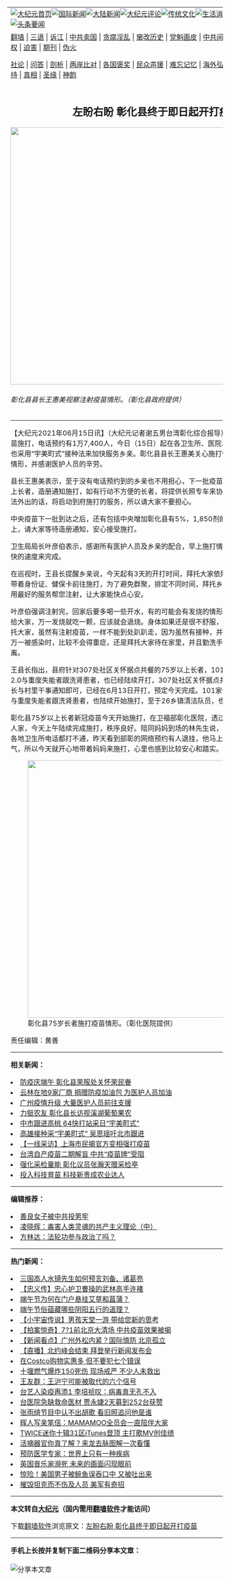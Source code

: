 <a name="1" id="1" target="_blank"></a><span id="1"></span>
<table align=center border="0"><tr><td colspan="2" VALIGN=TOP><a href="https://github.com/owcgqx3850/djy/blob/master/gb/nf1351518.md#1"><img src="https://raw.githubusercontent.com/owcgqx3850/www/master/t/djy/1.jpg" title="大纪元首页" alt="大纪元首页"></a><a href="https://github.com/owcgqx3850/djy/blob/master/gb/n24hr.md#1"><img src="https://raw.githubusercontent.com/owcgqx3850/www/master/t/djy/3.jpg" title="国际新闻" alt="国际新闻"></a><a href="https://github.com/owcgqx3850/djy/blob/master/gb/nsc413.md#1"><img src="https://raw.githubusercontent.com/owcgqx3850/www/master/t/djy/4.jpg" title="大陆新闻" alt="大陆新闻"></a><a href="https://github.com/owcgqx3850/djy/blob/master/gb/news392.md#1"><img src="https://raw.githubusercontent.com/owcgqx3850/www/master/t/djy/5.jpg" title="大纪元评论" alt="大纪元评论"></a><a href="https://github.com/owcgqx3850/djy/blob/master/gb/news2007.md#1"><img src="https://raw.githubusercontent.com/owcgqx3850/www/master/t/djy/6.jpg" title="传统文化" alt="传统文化"></a><a href="https://github.com/owcgqx3850/djy/blob/master/gb/news2008.md#1"><img src="https://raw.githubusercontent.com/owcgqx3850/www/master/t/djy/7.jpg" title="生活消费" alt="生活消费"></a><a href="https://github.com/owcgqx3850/djy/blob/master/gb/ncyule.md#1"><img src="https://raw.githubusercontent.com/owcgqx3850/www/master/t/djy/8.jpg" title="娱乐休闲" alt="娱乐休闲"></a><a href="https://github.com/owcgqx3850/djy/blob/master/gb/nsc1002.md#1"><img src="https://raw.githubusercontent.com/owcgqx3850/www/master/t/djy/9.jpg" title="健康" alt="健康"></a><a href="https://github.com/owcgqx3850/djy/blob/master/gb/nf6092.md#1"><img src="https://raw.githubusercontent.com/owcgqx3850/www/master/t/djy/10a.jpg" title="独家" alt="独家"></a><a href="https://github.com/owcgqx3850/djy/blob/master/gb/nf4514.md#1"><img src="https://raw.githubusercontent.com/owcgqx3850/www/master/t/djy/12a.jpg" title="头条要闻" alt="头条要闻"></a></td></tr>
<tr><td colspan="2" VALIGN=TOP><a target="_blank" href="https://github.com/owcgqx3850/www/blob/master/README.md?zsrh#1">翻墙</a> | <a target="_blank" href="https://github.com/owcgqx3850/djy/blob/master/gb/nf5657.md#1">三退</a> | <a target="_blank" href="https://github.com/owcgqx3850/djy/blob/master/gb/nf6124.md#1">诉江</a> | <a target="_blank" href="https://github.com/owcgqx3850/djy/blob/master/gb/nf1176117.md#1">中共卖国</a> | <a target="_blank" href="https://github.com/owcgqx3850/djy/blob/master/gb/nf5773.md#1">贪腐淫乱</a> | <a target="_blank" href="https://github.com/owcgqx3850/djy/blob/master/gb/nf1176115.md#1">窜改历史</a> | <a target="_blank" href="https://github.com/owcgqx3850/djy/blob/master/gb/nf1176107.md#1">党魁画皮</a> | <a target="_blank" href="https://github.com/owcgqx3850/djy/blob/master/gb/nf1320400.md#1">中共间谍</a> | <a target="_blank" href="https://github.com/owcgqx3850/djy/blob/master/gb/nf1176114.md#1">破坏传统</a> | <a target="_blank" href="https://github.com/owcgqx3850/ntdtv/blob/master/gb/prog447_1.md#1">恶贯满盈</a> | <a target="_blank" href="https://github.com/owcgqx3850/djy/blob/master/gb/ncid278.md#1">人权</a> | <a target="_blank" href="https://github.com/owcgqx3850/djy/blob/master/gb/nf1176111.md#1">迫害</a> | <a target="_blank" href="https://gitlab.com/szzdlab/mh-qikan/blob/master/README.md#1">期刊</a> | <a target="_blank" href="https://github.com/owcgqx3850/djy/blob/master/gb/nf5562.md#1">伪火</a></p><p><a target="_blank" href="https://github.com/owcgqx3850/djy/blob/master/gb/9p.md#1">社论</a> | <a target="_blank" href="https://github.com/owcgqx3850/djy/blob/master/gb/nf4378.md#1">问答</a> | <a target="_blank" href="https://github.com/owcgqx3850/djy/blob/master/gb/nf5792.md#1">剖析</a> | <a target="_blank" href="https://github.com/owcgqx3850/djy/blob/master/gb/nf5735.md#1">两岸比对</a> | <a target="_blank" href="https://github.com/owcgqx3850/djy/blob/master/gb/nf6119.md#1">各国褒奖</a> | <a target="_blank" href="https://github.com/owcgqx3850/djy/blob/master/gb/nf6120.md#1">民众声援</a> | <a target="_blank" href="https://github.com/owcgqx3850/djy/blob/master/gb/nf1188594.md#1">难忘记忆</a> | <a target="_blank" href="https://github.com/owcgqx3850/djy/blob/master/gb/nf3180.md#1">海外弘传</a> | <a target="_blank" href="https://github.com/owcgqx3850/djy/blob/master/gb/nf5410.md#1">万人上访</a> | <a target="_blank" href="https://github.com/owcgqx3850/www/blob/master/README.md?zsrh#1">平台首页</a> | <a target="_blank" href="https://github.com/owcgqx3850/djy/blob/master/gb/nf4386.md#1">支持</a> | <a target="_blank" href="https://github.com/owcgqx3850/djy/blob/master/gb/nf4389.md#1">真相</a> | <a target="_blank" href="https://github.com/owcgqx3850/djy/blob/master/gb/nf5790.md#1">圣缘</a> | <a target="_blank" href="https://github.com/owcgqx3850/djy/blob/master/gb/nf4786.md#1">神韵</a></td></tr>
<tr><td VALIGN=TOP width="626"><h2 align=center>左盼右盼 彰化县终于即日起开打疫苗</h2>
<img width="600" src="https://i.epochtimes.com/assets/uploads/2021/06/id13022963-502615-600x400.jpg" />
<h6>彰化县县长王惠美视察注射疫苗情形。（彰化县政府提供）
</h6>
<hr>
<p>【大纪元2021年06月15日讯】（大纪元记者谢五男台湾彰化综合报导）<ahref="https://github.com/owcgqx3850/djy/blob/master/gb/tag/%E5%BD%B0%E5%8C%96%E5%8E%BF.md#1">彰化县</a>75岁以上长者<ahref="https://github.com/owcgqx3850/djy/blob/master/gb/tag/%E7%96%AB%E8%8B%97.md#1">疫苗</a>施打，电话预约有1万7,400人，今日（15日）起在各卫生所、医院、诊所、学校开打，有的也采用“<ahref="https://github.com/owcgqx3850/djy/blob/master/gb/tag/%E5%AE%87%E7%BE%8E%E7%94%BA%E5%BC%8F.md#1">宇美町式</a>”接种法来加快服务乡亲。彰化县县长王惠美关心施打情形，一早前往巡视施打情形，并感谢<ahref="https://github.com/owcgqx3850/djy/blob/master/gb/tag/%E5%8C%BB%E6%8A%A4%E4%BA%BA%E5%91%98.md#1">医护人员</a>的辛劳。</p>
<p>县长王惠美表示，至于没有电话预约到的乡亲也不用担心，下一批<ahref="https://github.com/owcgqx3850/djy/blob/master/gb/tag/%E7%96%AB%E8%8B%97.md#1">疫苗</a>到，将规划优先由90岁以上长者，造册通知施打，如有行动不方便的长者，将提供长照专车来协助，如果有卧床困难，无法外出的话，将启动到府施打的服务，所以请大家不要担心。</p>
<p>中央疫苗下一批到达之后，还有包括中央增加<ahref="https://github.com/owcgqx3850/djy/blob/master/gb/tag/%E5%BD%B0%E5%8C%96%E5%8E%BF.md#1">彰化县</a>有5%，1,850剂的疫苗，都会用在长者的身上，请大家等待造册通知，安心接受施打。</p>
<p>卫生局局长叶彦伯表示，感谢所有<ahref="https://github.com/owcgqx3850/djy/blob/master/gb/tag/%E5%8C%BB%E6%8A%A4%E4%BA%BA%E5%91%98.md#1">医护人员</a>及乡亲的配合，早上施打情形一切顺利，希望能用最快的速度来完成。</p>
<p>在巡视时，王县长提醒乡亲说，今天起有3天的开打时间，拜托大家依照医事人员通知的时间，带着身份证、健保卡前往施打，为了避免群聚，排定不同时间，拜托乡亲配合，让医事人员可以用最好的服务帮您注射，让大家能快点心安。</p>
<p>叶彦伯强调注射完，回家后要多喝一些开水，有的可能会有发烧的情形，医师现场有提供普拿疼给大家，万一发烧就吃一颗，应该就会退烧。身体如果还是很不舒服，就赶快前往就医。也要拜托大家，虽然有注射疫苗，一样不能到处趴趴走，因为虽然有接种，并不代表不会被感染，只是万一被感染时，比较不会得重症，还是拜托大家待在家里，并且勤洗手、戴口罩、保持社交距离。</p>
<p>王县长指出，县府针对307处社区关怀据点共餐的75岁以上长者，101家住宿型长照机构与长照2.0与重度失能者跟洗肾患者，也已经陆续开打，307处社区关怀据点共4,000剂，只要等待村里长与村里干事通知即可，已经在6月13日开打，预定今天完成。101家住宿型长照机构与长照2.0与重度失能者跟洗肾患者，也陆续开始施打，至于26乡镇清洁队员，也已经在14日完成施打。</p>
<p>彰化县75岁以上长者新冠疫苗今天开始施打，在卫福部彰化医院，透过网络预约完成的55位老人家，今天上午陆续完成施打，秩序良好。陪同妈妈到场的林先生说，他们五个儿女打了3天的各地卫生所电话都打不通，昨天看到部彰的网络预约有人退挂，他马上补挂完成，这真是好运气，所以今天就开心地带着妈妈来施打，心里也感到比较安心和踏实。</p>
<figure id="attachment_13022964" aria-describedby="caption-attachment-13022964" style="width: 600px" class="wp-caption aligncenter"><a target="_blank" href="https://i.epochtimes.com/assets/uploads/2021/06/id13022964-502616.jpg"><img class="size-large wp-image-13022964" src="https://i.epochtimes.com/assets/uploads/2021/06/id13022964-502616-600x400.jpg" alt="" width="600" b="400" /></a><figcaption id="caption-attachment-13022964" class="wp-caption-text">彰化县75岁长者施打疫苗情形。（彰化医院提供）</figcaption></figure>
<p>责任编辑：黄善</p>

<hr>


<strong>相关新闻：</strong>
<li><a href="https://github.com/owcgqx3850/djy/blob/master/gb/21/6/3/n12995501.md#1">防疫庆端午 彰化县荣服处关怀荣民眷</a></li>
<li><a href="https://github.com/owcgqx3850/djy/blob/master/gb/21/6/4/n12999005.md#1">云林在地9家厂商 捐赠防疫加油包  为医护人员加油</a></li>
<li><a href="https://github.com/owcgqx3850/djy/blob/master/gb/21/6/6/n13003255.md#1">广州疫情升级 大量医护人员前往支援</a></li>
<li><a href="https://github.com/owcgqx3850/djy/blob/master/gb/21/6/10/n13012184.md#1">力挺农友 彰化县长访视溪湖葡萄果农</a></li>
<li><a href="https://github.com/owcgqx3850/djy/blob/master/gb/21/6/14/n13020882.md#1">中市跟进高桃  64快打站采日“宇美町式”</a></li>
<li><a href="https://github.com/owcgqx3850/djy/blob/master/gb/21/6/14/n13021239.md#1">高雄接种采“宇美町式” 吴思瑶吁北市跟进</a></li>
<li><a href="https://github.com/owcgqx3850/djy/blob/master/gb/21/6/14/n13021615.md#1">【一线采访】上海市民揭官方变相强打疫苗</a></li>
<li><a href="https://github.com/owcgqx3850/djy/blob/master/gb/21/6/14/n13021746.md#1">台湾自产疫苗二期解盲 中共“疫苗牌”受阻</a></li>
<li><a href="https://github.com/owcgqx3850/djy/blob/master/gb/21/6/15/n13022974.md#1">强化采检量能 彰化议员张瀚天赠采检亭</a></li>
<li><a href="https://github.com/owcgqx3850/djy/blob/master/gb/21/6/15/n13022955.md#1">投入科技育苗 科技新贵成农业达人</a></li>
<hr>


<strong>编辑推荐：</strong>
<li><a href="https://github.com/owcgqx3850/djy/blob/master/gb/13/9/29/n3974789.md?dfh#1" target="_blank">善良女子被中共投男牢</a></li><li><a href="https://github.com/tsiac2612/djy/blob/master/gb/18/7/18/n10570999.md#1" target="_blank">凌晓辉：毒害人类灵魂的共产主义理论（中）</a></li><li><a href="https://github.com/tsiac2612/djy/blob/master/gb/14/10/30/n4283873.md#1" target="_blank">方林达：法轮功参与政治了吗？</a></li>
<hr>

<strong>热门新闻：</strong>
<li><a href="https://github.com/owcgqx3850/djy/blob/master/gb/21/5/31/n12989678.md#1">三国高人水镜先生如何预言刘备、诸葛亮</a></li>
<li><a href="https://github.com/owcgqx3850/djy/blob/master/gb/21/6/8/n13008207.md#1">【忠义传】忠心护卫曹操的武林高手许褚</a></li>
<li><a href="https://github.com/owcgqx3850/djy/blob/master/gb/21/6/5/n13000772.md#1">端午节为何在门户悬挂艾草和菖蒲？</a></li>
<li><a href="https://github.com/owcgqx3850/djy/blob/master/gb/21/6/9/n13008956.md#1">端午节俗蕴藏哪些阴阳五行的道理？</a></li>
<li><a href="https://github.com/owcgqx3850/djy/blob/master/gb/21/6/8/n13008509.md#1">【小宇宙传说】男孩天堂一游 带给您新的思考</a></li>
<li><a href="https://github.com/owcgqx3850/djy/blob/master/gb/21/6/14/n13020472.md#1">【拍案惊奇】7?1前北京大清场 中共疫苗效果被揭</a></li>
<li><a href="https://github.com/owcgqx3850/djy/blob/master/gb/21/6/14/n13022149.md#1">【新闻看点】广州外松内紧？国际慎防 北京孤立</a></li>
<li><a href="https://github.com/owcgqx3850/djy/blob/master/gb/21/6/14/n13021603.md#1">【直播】北约峰会结束 拜登举行新闻发布会</a></li>
<li><a href="https://github.com/owcgqx3850/djy/blob/master/gb/21/6/10/n13013970.md#1">在Costco购物实惠多 但不要犯七个错误</a></li>
<li><a href="https://github.com/owcgqx3850/djy/blob/master/gb/21/6/13/n13018788.md#1">十堰燃气爆炸150死伤 现场戒严 不少人未救出</a></li>
<li><a href="https://github.com/owcgqx3850/djy/blob/master/gb/21/6/13/n13018739.md#1">王友群：王沪宁可能被取代的六个信号</a></li>
<li><a href="https://github.com/owcgqx3850/djy/blob/master/gb/21/6/13/n13018705.md#1">台艺人染疫再添1 李培祯叹：病毒真无孔不入</a></li>
<li><a href="https://github.com/owcgqx3850/djy/blob/master/gb/21/6/13/n13018566.md#1">台医院急缺救命医材 贾永婕2天募到252台获赞</a></li>
<li><a href="https://github.com/owcgqx3850/djy/blob/master/gb/21/6/13/n13019789.md#1">张雨绮节目中认不出胡歌 看旧照追问他是谁</a></li>
<li><a href="https://github.com/owcgqx3850/djy/blob/master/gb/21/6/12/n13017455.md#1">辉人写亲笔信：MAMAMOO全员会一直陪伴大家</a></li>
<li><a href="https://github.com/owcgqx3850/djy/blob/master/gb/21/6/12/n13017435.md#1">TWICE迷你十辑31区iTunes登顶 主打歌MV创佳绩</a></li>
<li><a href="https://github.com/owcgqx3850/djy/blob/master/gb/21/6/10/n13013820.md#1">活摘器官你真了解？来龙去脉图解一次看懂</a></li>
<li><a href="https://github.com/owcgqx3850/djy/blob/master/gb/21/6/12/n13018195.md#1">预防医学专家：世界上只有一种疾病</a></li>
<li><a href="https://github.com/owcgqx3850/djy/blob/master/gb/21/6/12/n13017353.md#1">英国音乐家濒死 未来的画面闪现眼前</a></li>
<li><a href="https://github.com/owcgqx3850/djy/blob/master/gb/21/6/13/n13018706.md#1">惊险！美国男子被鲸鱼误吞口中 又被吐出来</a></li>
<li><a href="https://github.com/owcgqx3850/djy/blob/master/gb/21/6/14/n13020642.md#1">摧毁坦克而不伤及人员 美军有奇招</a></li>
<hr>

<strong>本文转自<a href="https://www.epochtimes.com">大纪元</a>（国内需用<a href="https://github.com/owcgqx3850/www/blob/master/README.md#8">翻墙软件</a>才能访问）</strong><p>下载<a href="https://github.com/owcgqx3850/www/blob/master/README.md#8">翻墙软件</a>浏览原文：<a href="https://www.epochtimes.com/gb/21/6/15/n13022961.htm">左盼右盼 彰化县终于即日起开打疫苗</a></p><hr>

<strong>手机上长按并复制下面二维码分享本文章：</strong><br><br><img src="https://chart.apis.google.com/chart?cht=qr&chs=240x240&choe=UTF-8&chld=M|2&chl=https://github.com/owcgqx3850/djy/blob/master/gb/21/6/15/n13022961.md%231" title="分享本文章"></td><td VALIGN=TOP><a href="https://github.com/owcgqx3850/djy/blob/master/gb/16/1/21/n4622075.md?dfh#1" target="_blank"><img src="https://raw.githubusercontent.com/owcgqx3850/djy/master/gb/300/wei-f1.jpg" title="中共的伪火骗局"  alt="中共的伪火骗局"></a><br><a href="https://github.com/owcgqx3850/www/blob/master/README.md?dfh#9" target="_blank"><img src="https://raw.githubusercontent.com/owcgqx3850/djy/master/gb/300/yong-h.jpg" title="永恒的见证"  alt="永恒的见证"></a><br><a href="https://github.com/owcgqx3850/djy/blob/master/gb/13/9/29/n3974789.md?dfh#1" target="_blank"><img src="https://raw.githubusercontent.com/owcgqx3850/djy/master/gb/300/shang-lnz.jpg" title="善良女子被中共投男牢"  alt="善良女子被中共投男牢"></a><br><a href="https://github.com/owcgqx3850/djy/blob/master/gb/16/3/16/n4663449.md?dfh#1" target="_blank"><img src="https://raw.githubusercontent.com/owcgqx3850/djy/master/gb/300/huo-z3.jpg" title="警卫目击活摘器官"  alt="警卫目击活摘器官"></a><br><a href="https://github.com/owcgqx3850/djy/blob/master/gb/16/8/7/n8177641.md?dfh#1" target="_blank"><img src="https://raw.githubusercontent.com/owcgqx3850/djy/master/gb/300/huo-z4.jpg" title="证人描述活摘恐怖"  alt="证人描述活摘恐怖"></a><br><a href="https://github.com/owcgqx3850/djy/blob/master/gb/10/4/19/n2881569.md?dfh#1" target="_blank"><img src="https://raw.githubusercontent.com/owcgqx3850/djy/master/gb/300/huo-z1.jpg" title="揭开活摘器官黑幕"  alt="揭开活摘器官黑幕"></a><br><a href="https://github.com/owcgqx3850/djy/blob/master/gb/10/11/7/n3077476.md?dfh#1" target="_blank"><img src="https://raw.githubusercontent.com/owcgqx3850/djy/master/gb/300/ma-ks.jpg" title="马克思的成魔之路"  alt="马克思的成魔之路"></a><br><a href="https://github.com/owcgqx3850/djy/blob/master/gb/14/6/9/n4173977.md?dfh#1" target="_blank"><img src="https://raw.githubusercontent.com/owcgqx3850/djy/master/gb/300/chang-zs.jpg" title="藏字石 蕴天机"  alt="藏字石 蕴天机"></a><br><a href="https://github.com/owcgqx3850/djy/blob/master/gb/18/5/10/n10381511.md?dfh#1" target="_blank"><img src="https://raw.githubusercontent.com/owcgqx3850/djy/master/gb/300/st1.jpg" title="关注三亿人三退"  alt="关注三亿人三退"></a><br><a href="https://github.com/owcgqx3850/djy/blob/master/gb/18/3/21/n10237682.md?dfh#1" target="_blank"><img src="https://raw.githubusercontent.com/owcgqx3850/djy/master/gb/300/jie-t.jpg" title="解体中共复兴中华"  alt="解体中共复兴中华"></a><br><a href="https://github.com/owcgqx3850/djy/blob/master/gb/9/2/9/n2422991.md?dfh#1" target="_blank"><img src="https://raw.githubusercontent.com/owcgqx3850/djy/master/gb/300/gao-zs.jpg" title="中共迫害良心律师"  alt="中共迫害良心律师"></a><br><a href="https://github.com/owcgqx3850/djy/blob/master/gb/18/12/9/n10900044.md?dfh#1" target="_blank"><img src="https://raw.githubusercontent.com/owcgqx3850/djy/master/gb/300/sj1.jpg" title="三百多万人举报江泽民"  alt="三百多万人举报江泽民"></a><br><a href="https://github.com/owcgqx3850/djy/blob/master/gb/18/8/28/n10672014.md?dfh#1" target="_blank"><img src="https://raw.githubusercontent.com/owcgqx3850/djy/master/gb/300/sj2.jpg" title="这些官员为何起诉江泽民"  alt="这些官员为何起诉江泽民"></a><br><a href="https://github.com/owcgqx3850/djy/blob/master/gb/8/12/18/n2367165.md?dfh#1" target="_blank"><img src="https://raw.githubusercontent.com/owcgqx3850/djy/master/gb/300/liangan.jpg" title="海峡两岸的强烈对比"  alt="海峡两岸的强烈对比"></a><br><a href="https://github.com/owcgqx3850/djy/blob/master/gb/15/12/10/n4593139.md?dfh#1" target="_blank"><img src="https://raw.githubusercontent.com/owcgqx3850/djy/master/gb/300/jia-ndzl.jpg" title="加拿大总理的贺信"  alt="加拿大总理的贺信"></a><br><a href="https://github.com/owcgqx3850/djy/blob/master/gb/11/6/17/n3289382.md?dfh#1" target="_blank"><img src="https://raw.githubusercontent.com/owcgqx3850/djy/master/gb/300/xiao-wd.jpg" title="探寻真相兼听则明"  alt="探寻真相兼听则明"></a><br><a href="https://github.com/owcgqx3850/djy/blob/master/gb/18/10/27/n10812623.md?dfh#1" target="_blank"><img src="https://raw.githubusercontent.com/owcgqx3850/djy/master/gb/300/yindu.jpg" title="印度媒体报道东方"  alt="印度媒体报道东方"></a><br><a href="https://github.com/owcgqx3850/djy/blob/master/gb/18/6/9/n10469652.md?dfh#1" target="_blank"><img src="https://raw.githubusercontent.com/owcgqx3850/djy/master/gb/300/xie-j.jpg" title="不一样的海外校园"  alt="不一样的海外校园"></a><br><a href="https://github.com/owcgqx3850/djy/blob/master/gb/7/4/5/n1669415.md?dfh#1" target="_blank"><img src="https://raw.githubusercontent.com/owcgqx3850/djy/master/gb/300/li-up.jpg" title="从大师到徒弟的传奇"  alt="从大师到徒弟的传奇"></a><br><a href="https://github.com/owcgqx3850/djy/blob/master/gb/17/5/26/n9191512.md?dfh#1" target="_blank"><img src="https://raw.githubusercontent.com/owcgqx3850/djy/master/gb/300/zfl2.jpg" title="亿万人与东方一本奇书"  alt="亿万人与东方一本奇书"></a><br><a href="https://github.com/owcgqx3850/djy/blob/master/gb/13/11/27/n4020290.md?dfh#1" target="_blank"><img src="https://raw.githubusercontent.com/owcgqx3850/djy/master/gb/300/zhen-h.jpg" title="大陆见不到的震撼场面"  alt="大陆见不到的震撼场面"></a><br><a href="https://github.com/owcgqx3850/djy/blob/master/gb/15/7/17/n4482910.md?dfh#1" target="_blank"><img src="https://raw.githubusercontent.com/owcgqx3850/djy/master/gb/300/dalu-sk.jpg" title="人心向善 大陆当初盛况"  alt="人心向善 大陆当初盛况"></a><br><a href="https://github.com/owcgqx3850/djy/blob/master/gb/19/1/5/n10955468.md?dfh#1" target="_blank"><img src="https://raw.githubusercontent.com/owcgqx3850/djy/master/gb/300/zfl1.jpg" title="追寻真理 这书讲什么"  alt="追寻真理 这书讲什么"></a><br><a href="https://github.com/owcgqx3850/www/blob/master/README.md?dfh#1" target="_blank"><img src="https://raw.githubusercontent.com/owcgqx3850/djy/master/gb/300/fq1.jpg" title="下载免费翻墙软件"  alt="下载免费翻墙软件"></a><br></td></tr></table>
